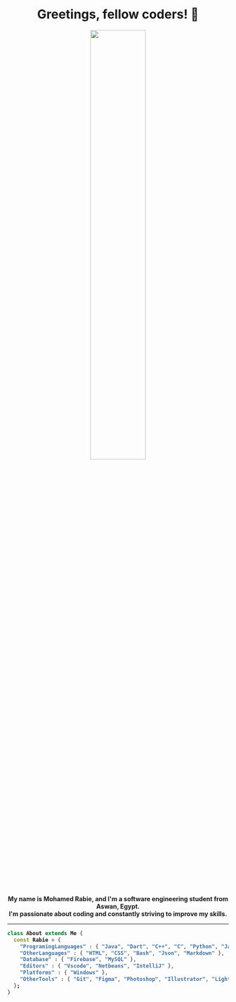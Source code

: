 <div align="center" width="50">

# Greetings, fellow coders! 👋

<img src="https://user-images.githubusercontent.com/83073238/226982942-21508cbc-990b-4374-ada4-ef6052145734.gif" width="50%"/><br> 
  
<p><strong>My name is Mohamed Rabie, and I'm a software engineering student from Aswan, Egypt. <br>I'm passionate about coding and constantly striving to improve my skills.
 <br>
</div>

<hr></hr>

```dart
class About extends Me { 
  const Rabie = {  
    "ProgramingLanguages" : { "Java", "Dart", "C++", "C", "Python", "Javascript" },
    "OtherLanguages" : { "HTML", "CSS", "Bash", "Json", "Markdown" },
    "Database" : { "Firebase", "MySQL" },
    "Editors" : { "Vscode", "Netbeans", "IntelliJ" },
    "Platforms" : { "Windows" },
    "OtherTools" : { "Git", "Figma", "Photoshop", "Illustrator", "Lightroom" }
  };
}
```





